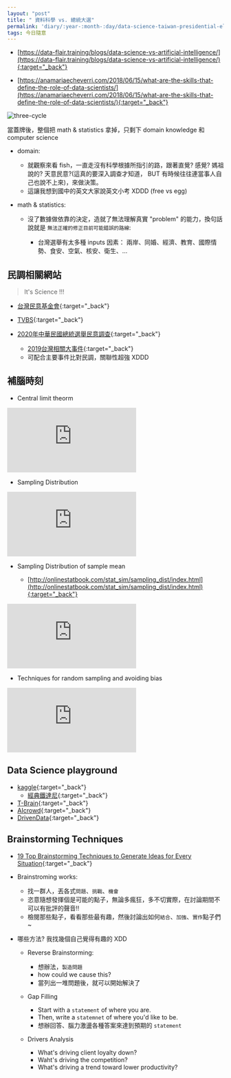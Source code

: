 ```yaml
---
layout: "post"
title: " 資料科學 vs. 總統大選"
permalink: 'diary/:year-:month-:day/data-science-taiwan-presidential-election'
tags: 今日隨意 
---
```


- [https://data-flair.training/blogs/data-science-vs-artificial-intelligence/](https://data-flair.training/blogs/data-science-vs-artificial-intelligence/){:target="_back"}

- [https://anamariaecheverri.com/2018/06/15/what-are-the-skills-that-define-the-role-of-data-scientists/](https://anamariaecheverri.com/2018/06/15/what-are-the-skills-that-define-the-role-of-data-scientists/){:target="_back"}


![three-cycle](https://d2h0cx97tjks2p.cloudfront.net/blogs/wp-content/uploads/sites/2/2019/03/What-is-Data-Science.jpg)


當蓋牌後，整個把 math & statistics 拿掉，只剩下 domain knowledge 和 computer science

- domain:

  - 就觀察來看 fish，一直走沒有科學根據所指引的路，跟著直覺? 感覺? 媽祖說的? 天意民意?(這真的要深入調查才知道， BUT 有時候往往連當事人自己也說不上來)，來做決策。
  - 這讓我想到國中的英文大家說英文小考 XDDD (free vs egg)

- math & statistics:

   - 沒了數據做依靠的決定，造就了無法理解真實 "problem" 的能力，換句話說就是 `無法正確的修正目前可能錯誤的路線`:
      
      - 台灣選舉有太多種 inputs 因素： 兩岸、同婚、經濟、教育、國際情勢、食安、空氣、核安、衛生、...

## 民調相關網站

> It's Science !!!

- [台灣民意基金會](https://www.tpof.org/){:target="_back"}
- [TVBS](https://www.tvbs.com.tw/poll-center){:target="_back"}
- [2020年中華民國總統選舉民意調查](https://zh.wikipedia.org/wiki/2020%E5%B9%B4%E4%B8%AD%E8%8F%AF%E6%B0%91%E5%9C%8B%E7%B8%BD%E7%B5%B1%E9%81%B8%E8%88%89%E6%B0%91%E6%84%8F%E8%AA%BF%E6%9F%A5){:target="_back"}

   - [2019台灣相關大事件](https://zh.wikipedia.org/wiki/2019%E5%B9%B4%E8%87%BA%E7%81%A3){:target="_back"}
   - 可配合主要事件比對民調，關聯性超強 XDDD

## 補腦時刻

- Central limit theorm 

<iframe src="https://www.youtube.com/embed/JNm3M9cqWyc" frameborder="0" allow="accelerometer; autoplay; encrypted-media; gyroscope; picture-in-picture" allowfullscreen></iframe>

- Sampling Distribution

<iframe src="https://www.youtube.com/embed/z0Ry_3_qhDw" frameborder="0" allow="accelerometer; autoplay; encrypted-media; gyroscope; picture-in-picture" allowfullscreen></iframe>


- Sampling Distribution of sample mean

   - [http://onlinestatbook.com/stat_sim/sampling_dist/index.html](http://onlinestatbook.com/stat_sim/sampling_dist/index.html){:target="_back"}

<iframe  src="https://www.youtube.com/embed/FXZ2O1Lv-KE" frameborder="0" allow="accelerometer; autoplay; encrypted-media; gyroscope; picture-in-picture" allowfullscreen></iframe>


- Techniques for random sampling and avoiding bias

<iframe src="https://www.youtube.com/embed/PdXDLNNXPik" frameborder="0" allow="accelerometer; autoplay; encrypted-media; gyroscope; picture-in-picture" allowfullscreen></iframe>

##  Data Science playground

- [kaggle](https://www.kaggle.com/){:target="_back"}
   - [經典鐵達尼](https://www.kaggle.com/c/titanic){:target="_back"}
- [T-Brain](https://tbrain.trendmicro.com.tw/){:target="_back"}
- [AIcrowd](https://www.aicrowd.com/){:target="_back"}
- [DrivenData](https://www.drivendata.org/accounts/signup/){:target="_back"}


## Brainstorming Techniques

- [19 Top Brainstorming Techniques to Generate Ideas for Every Situation](https://business.tutsplus.com/articles/top-brainstorming-techniques--cms-27181){:target="_back"}

- Brainstroming works:
   - 找一群人，丟各式`問題`、`挑戰`、`機會`
   - 恣意隨想發揮個是可能的點子，無論多瘋狂，多不切實際，在討論期間不可以有批評的聲音!!
   - 檢閱那些點子，看看那些最有趣，然後討論出如何`結合`、`加強`、`實作`點子們~



- 哪些方法? 我找幾個自己覺得有趣的 XDD

   - Reverse Brainstorming:
      - 想辦法，`製造問題` 
      - how could we cause this? 
      - 當列出一堆問題後，就可以開始解決了

   - Gap Filling
      - Start with a `statement` of where you are.
      - Then, write a `statemnet` of where you'd like to be.
      - 想辦回答、腦力激盪各種答案來達到預期的 `statement`

   - Drivers Analysis
      - What's driving client loyalty down?
      - Waht's driving the competition?
      - What's driving a trend toward lower productivity?
